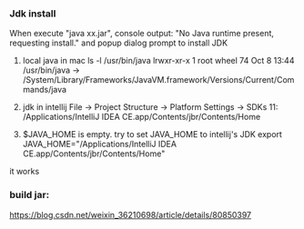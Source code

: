 ### Jdk install

When execute "java xx.jar", console output: "No Java runtime present, requesting install." and popup dialog prompt to install JDK

1.  local java in mac
   ls -l /usr/bin/java
   lrwxr-xr-x  1 root  wheel  74 Oct  8 13:44 /usr/bin/java -> /System/Library/Frameworks/JavaVM.framework/Versions/Current/Commands/java

2. jdk in intellij
   File -> Project Structure -> Platform Settings -> SDKs
   11: /Applications/IntelliJ IDEA CE.app/Contents/jbr/Contents/Home

3. $JAVA_HOME is empty.
   try to set JAVA_HOME to intellij's JDK
   export JAVA_HOME="/Applications/IntelliJ IDEA CE.app/Contents/jbr/Contents/Home"

it works

### build jar:

https://blog.csdn.net/weixin_36210698/article/details/80850397


